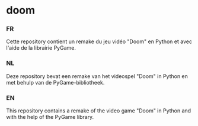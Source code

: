 # doom
### FR
Cette repository contient un remake du jeu vidéo "Doom" en Python et avec l'aide de la librairie PyGame.

### NL
Deze repository bevat een remake van het videospel "Doom" in Python en met behulp van de PyGame-bibliotheek.

### EN
This repository contains a remake of the video game "Doom" in Python and with the help of the PyGame library.
